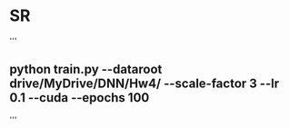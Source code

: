 # SR

'''

## python train.py --dataroot drive/MyDrive/DNN/Hw4/ --scale-factor 3 --lr 0.1 --cuda --epochs 100


'''
